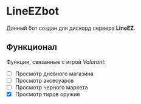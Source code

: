 # LineEZbot
Данный бот создан для дискорд сервера **LineEZ**. 
## Функционал
Функции, связанные с игрой *Valorant*:
- [ ] Просмотр дневного магазина 
- [ ] Просмотр аксесуаров 
- [ ] Просмотр черного маркета
- [x] Просмотр тиров оружия
